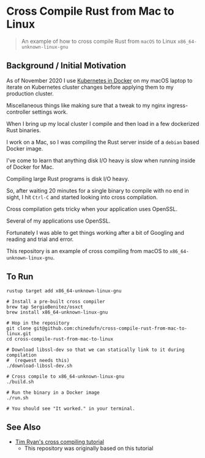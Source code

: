 # Cross Compile Rust from Mac to Linux

> An example of how to cross compile Rust from `macOS` to Linux `x86_64-unknown-linux-gnu`

## Background / Initial Motivation

As of November 2020 I use [Kubernetes in Docker][kind] on my macOS laptop to iterate on Kubernetes cluster changes before applying
them to my production cluster.

Miscellaneous things like making sure that a tweak to my nginx ingress-controller settings work.

When I bring up my local cluster I compile and then load in a few dockerized Rust binaries.

I work on a Mac, so I was compiling the Rust server inside of a `debian` based Docker image.

I've come to learn that anything disk I/O heavy is slow when running inside of Docker for Mac.

Compiling large Rust programs is disk I/O heavy.

So, after waiting 20 minutes for a single binary to compile with no end in sight, I hit `Ctrl-C`
and started looking into cross compilation.

Cross compilation gets tricky when your application uses OpenSSL.

Several of my applications use OpenSSL.

Fortunately I was able to get things working after a bit of Googling and reading and trial and error.

This repository is an example of cross compiling from macOS to `x86_64-unknown-linux-gnu`.

## To Run

```
rustup target add x86_64-unknown-linux-gnu

# Install a pre-built cross compiler
brew tap SergioBenitez/osxct
brew install x86_64-unknown-linux-gnu

# Hop in the repository
git clone git@github.com:chinedufn/cross-compile-rust-from-mac-to-linux.git
cd cross-compile-rust-from-mac-to-linux

# Download libssl-dev so that we can statically link to it during compilation
#  (reqwest needs this)
./download-libssl-dev.sh

# Cross compile to x86_64-unknown-linux-gnu
./build.sh

# Run the binary in a Docker image
./run.sh

# You should see "It worked." in your terminal.
```

## See Also

- [Tim Ryan's cross compiling tutorial][cross-compiling-linux-binaries-from-macos]
  - This repository was originally based on this tutorial

[cross-compiling-linux-binaries-from-macos]: https://timryan.org/2018/07/27/cross-compiling-linux-binaries-from-macos.html
[kind]: https://github.com/kubernetes-sigs/kind


